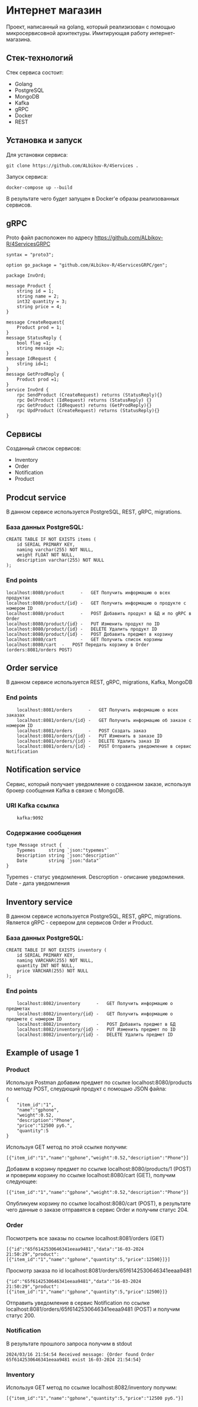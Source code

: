 # Интернет магазин
Проект, написанный на golang, который реализизован с помощью микросервисовной архитектуры. Имитирующая работу интернет-магазина. 
## Стек-технологий
Стек сервиса состоит:
+ Golang
+ PostgreSQL
+ MongoDB
+ Kafka
+ gRPC
+ Docker
+ REST
## Установка и запуск
Для установки сервиса:
```text
git clone https://github.com/ALbikov-R/4Services .
```
Запуск сервиса:
```text
docker-compose up --build
```
В результате чего будет запущен в Docker'e образы реализованных сервисов.
## gRPC
Proto файл расположен по адресу https://github.com/ALbikov-R/4ServicesGRPC
```text
syntax = "proto3";

option go_package = "github.com/ALbikov-R/4ServicesGRPC/gen";

package InvOrd;

message Product {
    string id = 1;
    string name = 2;
    int32 quantity = 3;
    string price = 4; 
}

message CreateRequest{
    Product prod = 1;
}
message StatusReply {
    bool flag =1;
    string message =2;
}
message IdRequest {
    string id=1;
}
message GetProdReply {
    Product prod =1;
}
service InvOrd {
    rpc SendProduct (CreateRequest) returns (StatusReply){}
    rpc DelProduct (IdRequest) returns (StatusReply) {}
    rpc GetProduct (IdRequest) returns (GetProdReply){}
    rpc UpdProduct (CreateRequest) returns (StatusReply){}
}
```
## Сервисы
Созданный список сервисов:
+ Inventory
+ Order
+ Notification
+ Product
## Prodcut service
В данном сервисе используется PostgreSQL, REST, gRPC, migrations.

### База данных PostgreSQL:
```text
CREATE TABLE IF NOT EXISTS items (
    id SERIAL PRIMARY KEY,
    naming varchar(255) NOT NULL,
    weight FLOAT NOT NULL,
    description varchar(255) NOT NULL
);
```
### End points
```text
localhost:8080/product      -   GET Получить информацию о всех продуктах
localhost:8080/product/{id} -   GET Получить информацию о продукте с номером ID
localhost:8080/product      -   POST Добавить продукт в БД и по gRPC в Order 
localhost:8080/product/{id} -   PUT Изменить продукт по ID
localhost:8080/product/{id} -   DELETE Удалить продукт ID
localhost:8080/product/{id} -   POST Добавить предмет в корзину
localhost:8080/cart         -   GET Получить список корзины 
localhost:8080/cart  -   POST Передать корзину в Order (orders:8081/orders POST)
```
## Order service
В данном сервисе используется REST, gRPC, migrations, Kafka, MongoDB
### End points
```text
	localhost:8081/orders      -   GET Получить информацию о всех заказах
    localhost:8081/orders/{id} -   GET Получить информацию об заказе с номером ID
	localhost:8081/orders      -   POST Создать заказ
	localhost:8081/orders/{id} -   PUT Изменить в заказе ID
    localhost:8081/orders/{id} -   DELETE Удалить заказ ID
    localhost:8081/orders/{id} -   POST Отправить уведомление в сервис Notification
```
## Notification service
Сервис, который получает уведомление о созданном заказе, используя брокер сообщения Kafka в связке с MongoDB.
### URI Kafka ссылка
```text
	kafka:9092
```
### Содержание сообщения
```text
type Message struct {
	Typemes     string `json:"typemes"`
	Description string `json:"description"`
	Date        string `json:"data"`
}
```
Typemes     - статус уведомления.
Descroption - описание уведомления.
Date        - дата уведомления
## Inventory service
В данном сервисе используется PostgreSQL, REST, gRPC, migrations. Является gRPC - сервером для сервисов Order и Product.
### База данных PostgreSQL:
```text
CREATE TABLE IF NOT EXISTS inventory (
    id SERIAL PRIMARY KEY,
    naming VARCHAR(255) NOT NULL,
    quantity INT NOT NULL,
    price VARCHAR(255) NOT NULL
);
```
### End points
```text
	localhost:8082/inventory      -   GET Получить информацию о предметах
    localhost:8082/inventory/{id} -   GET Получить информацию о предмете с номером ID
	localhost:8082/inventory      -   POST Добавить предмет в БД 
	localhost:8082/inventory/{id} -   PUT Изменить предмет по ID
    localhost:8082/inventory/{id} -   DELETE Удалить предмет ID
```
## Example of usage 1
### Product
Используя Postman добавим предмет по ссылке localhost:8080/products по методу POST, слеудющий продукт с помощью JSON файла:
```text
{
    "item_id":"1",
    "name":"gphone",
    "weight":0.52,
    "description":"Phone",
    "price":"12500 руб.",
    "quantity":5
}
```
Используя GET метод по этой ссылке получим:
```text
[{"item_id":"1","name":"gphone","weight":0.52,"description":"Phone"}]
```
Добавим в корзину предмет по ссылке localhost:8080/products/1 (POST) и проверим корзину по ссылке localhost:8080/cart (GET), получим следующее:
```text
[{"item_id":"1","name":"gphone","weight":0.52,"description":"Phone"}]
```
Опубликуем корзину по ссылке localhost:8080/cart (POST), в результате чего данные о заказе отправятся в сервис Order и получим статус 204.
### Order
Посмотреть все заказы по ссылке localhost:8081/orders (GET)
```text
[{"id":"65f6142530646341eeaa9481","data":"16-03-2024 21:50:29","product":[{"item_id":"1","name":"gphone","quantity":5,"price":12500}]}]
```
Просмотр заказа по id localhost:8081/orders/65f6142530646341eeaa9481
```text
{"id":"65f6142530646341eeaa9481","data":"16-03-2024 21:50:29","product":[{"item_id":"1","name":"gphone","quantity":5,"price":12500}]}
```
Отправить уведомление в сервис Notification по ссылке localhost:8081/orders/65f6142530646341eeaa9481 (POST) и получим статус 200.
### Notification
В результате прошлого запроса получим в stdout 
```text
2024/03/16 21:54:54 Received message: {Order found Order 65f6142530646341eeaa9481 exist 16-03-2024 21:54:54}
```
### Inventory
Используя GET метод по ссылке localhost:8082/inventory получим:
```text
[{"item_id":"1","name":"gphone","quantity":5,"price":"12500 руб."}]
```

